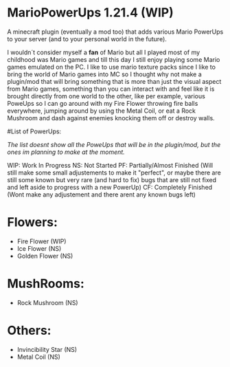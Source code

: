 # MarioPowerUps 1.21.4 (WIP)
A minecraft plugin (eventually a mod too) that adds various Mario PowerUps to your server (and to your personal world in the future).

I wouldn´t consider myself a **fan** of Mario but all I played most of my childhood was Mario games and till this day I still enjoy playing some Mario games emulated on the PC.
I like to use mario texture packs since I like to bring the world of Mario games into MC so I thought why not make a plugin/mod that will bring something that is more than just the visual
aspect from Mario games, something than you can interact with and feel like it is brought directly from one world to the other, like per example, various PoweUps so I can go around with my Fire Flower throwing fire balls everywhere, jumping around by using the Metal Coil, or eat a Rock Mushroom and dash against enemies knocking them off or destroy walls.

#List of PowerUps:

_The list doesnt show all the PoweUps that will be in the plugin/mod, but the ones im planning to make at the moment._

WIP: Work In Progress
NS: Not Started
PF: Partially/Almost Finished (Will still make some small adjustements to make it "perfect", or maybe there are still some known but very rare (and hard to fix) bugs that are still not fixed and left aside to progress with a new PowerUp)
CF: Completely Finished (Wont make any adjustement and there arent any known bugs left)

# Flowers:
- Fire Flower (WIP)
- Ice Flower (NS)
- Golden Flower (NS)


# MushRooms:
   - Rock Mushroom (NS) 
 

# Others:
   - Invincibility Star (NS)
   - Metal Coil (NS)


